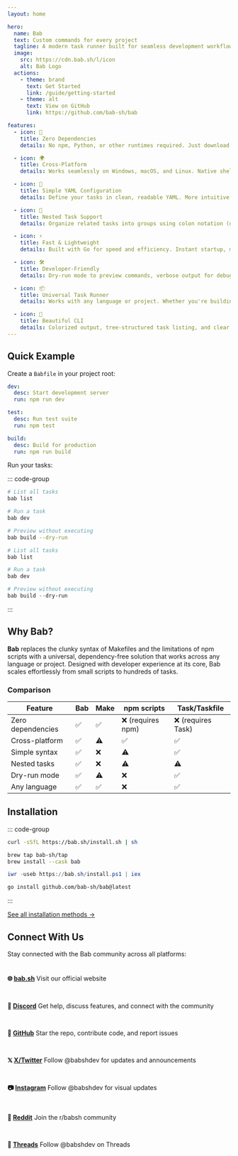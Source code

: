 ```yaml
---
layout: home

hero:
  name: Bab
  text: Custom commands for every project
  tagline: A modern task runner built for seamless development workflows. Simple when you want it, powerful when you need it.
  image:
    src: https://cdn.bab.sh/l/icon
    alt: Bab Logo
  actions:
    - theme: brand
      text: Get Started
      link: /guide/getting-started
    - theme: alt
      text: View on GitHub
      link: https://github.com/bab-sh/bab

features:
  - icon: 🚀
    title: Zero Dependencies
    details: No npm, Python, or other runtimes required. Just download and run. Pure Go binary with no external dependencies.

  - icon: 🌍
    title: Cross-Platform
    details: Works seamlessly on Windows, macOS, and Linux. Native shell execution on every platform with consistent behavior.

  - icon: 📝
    title: Simple YAML Configuration
    details: Define your tasks in clean, readable YAML. More intuitive than Makefiles, more powerful than npm scripts.

  - icon: 🎯
    title: Nested Task Support
    details: Organize related tasks into groups using colon notation (dev:start, test:unit). Keep your workflows organized and discoverable.

  - icon: ⚡
    title: Fast & Lightweight
    details: Built with Go for speed and efficiency. Instant startup, minimal overhead. From zero to running your tasks in milliseconds.

  - icon: 🛠️
    title: Developer-Friendly
    details: Dry-run mode to preview commands, verbose output for debugging, beautiful task listing, and intuitive CLI.

  - icon: 📦
    title: Universal Task Runner
    details: Works with any language or project. Whether you're building Node.js, Go, Python, or anything else, Bab has you covered.

  - icon: 🎨
    title: Beautiful CLI
    details: Colorized output, tree-structured task listing, and clear error messages. A CLI that's actually pleasant to use.
---
```


## Quick Example

Create a `Babfile` in your project root:

```yaml
dev:
  desc: Start development server
  run: npm run dev

test:
  desc: Run test suite
  run: npm test

build:
  desc: Build for production
  run: npm run build
```

Run your tasks:

::: code-group

```bash [macOS/Linux]
# List all tasks
bab list

# Run a task
bab dev

# Preview without executing
bab build --dry-run
```

```powershell [Windows]
# List all tasks
bab list

# Run a task
bab dev

# Preview without executing
bab build --dry-run
```

:::

## Why Bab?

**Bab** replaces the clunky syntax of Makefiles and the limitations of npm scripts with a universal, dependency-free solution that works across any language or project. Designed with developer experience at its core, Bab scales effortlessly from small scripts to hundreds of tasks.

### Comparison

| Feature | Bab | Make | npm scripts | Task/Taskfile |
|---------|-----|------|-------------|---------------|
| Zero dependencies | ✅ | ✅ | ❌ (requires npm) | ❌ (requires Task) |
| Cross-platform | ✅ | ⚠️ | ✅ | ✅ |
| Simple syntax | ✅ | ❌ | ⚠️ | ✅ |
| Nested tasks | ✅ | ❌ | ⚠️ | ⚠️ |
| Dry-run mode | ✅ | ⚠️ | ❌ | ✅ |
| Any language | ✅ | ✅ | ❌ | ✅ |

## Installation

::: code-group

```bash [macOS/Linux (curl)]
curl -sSfL https://bab.sh/install.sh | sh
```

```bash [Homebrew]
brew tap bab-sh/tap
brew install --cask bab
```

```powershell [Windows]
iwr -useb https://bab.sh/install.ps1 | iex
```

```bash [Go]
go install github.com/bab-sh/bab@latest
```

:::

[See all installation methods →](/guide/installation)

## Connect With Us

Stay connected with the Bab community across all platforms:

<div style="display: grid; grid-template-columns: repeat(auto-fit, minmax(280px, 1fr)); gap: 1rem; margin-top: 1.5rem;">

<div>

**🌐 [bab.sh](https://bab.sh)**
Visit our official website

</div>

<div>

**💬 [Discord](https://discord.bab.sh)**
Get help, discuss features, and connect with the community

</div>

<div>

**🐙 [GitHub](https://github.com/bab-sh/bab)**
Star the repo, contribute code, and report issues

</div>

<div>

**𝕏 [X/Twitter](https://x.com/babshdev)**
Follow @babshdev for updates and announcements

</div>

<div>

**📷 [Instagram](https://instagram.com/babshdev)**
Follow @babshdev for visual updates

</div>

<div>

**🤖 [Reddit](https://reddit.com/r/babsh)**
Join the r/babsh community

</div>

<div>

**🧵 [Threads](https://threads.net/@babshdev)**
Follow @babshdev on Threads

</div>

</div>
